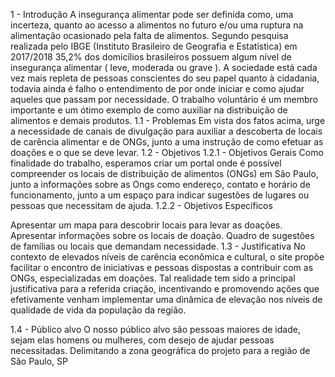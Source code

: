 1 - Introdução
    A insegurança alimentar pode ser definida como, uma incerteza, quanto ao acesso a alimentos no futuro e/ou uma ruptura na alimentação ocasionado pela falta de alimentos.
     Segundo pesquisa realizada pelo IBGE (Instituto Brasileiro de Geografia e Estatística) em 2017/2018 35,2% dos domicílios brasileiros possuem algum nível de insegurança alimentar ( leve, moderada ou grave ).
     A sociedade está cada vez mais repleta de pessoas conscientes do seu papel quanto à cidadania, todavia ainda é falho o entendimento de por onde iniciar e como ajudar aqueles que passam por necessidade. O trabalho voluntário é um membro importante e um ótimo exemplo de como auxiliar na distribuição de alimentos e demais produtos.
1.1 - Problemas
    Em vista dos fatos acima, urge a necessidade de canais de divulgação para auxiliar a descoberta de locais de carência alimentar e de ONGs, junto a uma instrução de como efetuar as doações e o que se deve levar.
1.2 - Objetivos
	1.2.1 - Objetivos Gerais
     Como finalidade do trabalho, esperamos criar um portal onde é possível compreender os locais de distribuição de alimentos (ONGs) em São Paulo, junto a informações sobre as Ongs como endereço, contato e horário de funcionamento, junto a um espaço para indicar sugestões de lugares ou pessoas que necessitam de ajuda.
1.2.2 - Objetivos Específicos

Apresentar um mapa para descobrir locais para levar as doações.
Apresentar informações sobre os locais de doação.
Quadro de sugestões de famílias ou locais que demandam necessidade.
1.3 - Justificativa
    No contexto de elevados níveis de carência econômica e cultural, o site propõe facilitar o encontro de iniciativas e pessoas dispostas a contribuir com as ONGs, especializadas em doações. Tal realidade tem sido a principal justificativa para a referida criação, incentivando e promovendo ações que efetivamente venham implementar uma dinâmica de elevação nos níveis de qualidade de vida da população da região.

1.4 - Público alvo
    O nosso público alvo são pessoas maiores de idade, sejam elas homens ou mulheres, com desejo de ajudar pessoas necessitadas. Delimitando a zona geográfica do projeto para a região de São Paulo, SP
